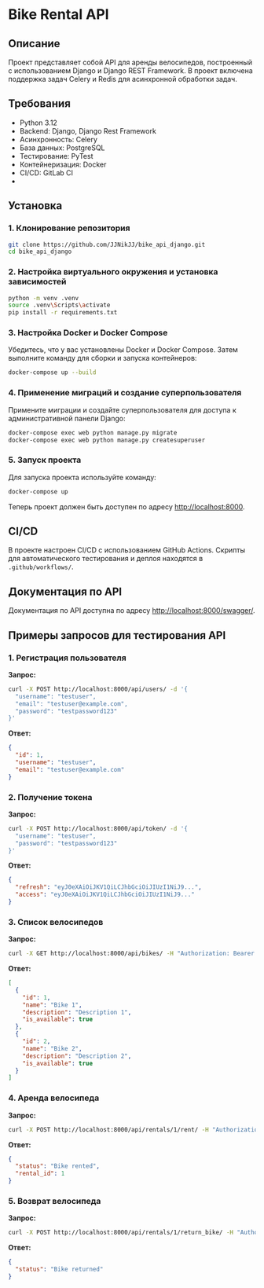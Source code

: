 # Bike Rental API

## Описание

Проект представляет собой API для аренды велосипедов, построенный с использованием Django и Django REST Framework. В проект включена поддержка задач Celery и Redis для асинхронной обработки задач.

## Требования

- Python 3.12
- Backend: Django, Django Rest Framework
- Асинхронность: Celery
- База данных: PostgreSQL
- Тестирование: PyTest
- Контейнеризация: Docker
- CI/CD: GitLab CI
- 
## Установка

### 1. Клонирование репозитория

```bash
git clone https://github.com/JJNikJJ/bike_api_django.git
cd bike_api_django
```

### 2. Настройка виртуального окружения и установка зависимостей

```bash
python -m venv .venv
source .venv\Scripts\activate
pip install -r requirements.txt
```

### 3. Настройка Docker и Docker Compose

Убедитесь, что у вас установлены Docker и Docker Compose. Затем выполните команду для сборки и запуска контейнеров:

```bash
docker-compose up --build
```

### 4. Применение миграций и создание суперпользователя

Примените миграции и создайте суперпользователя для доступа к административной панели Django:

```bash
docker-compose exec web python manage.py migrate
docker-compose exec web python manage.py createsuperuser
```

### 5. Запуск проекта

Для запуска проекта используйте команду:

```bash
docker-compose up
```

Теперь проект должен быть доступен по адресу [http://localhost:8000](http://localhost:8000).

## CI/CD

В проекте настроен CI/CD с использованием GitHub Actions. Скрипты для автоматического тестирования и деплоя находятся в `.github/workflows/`.

## Документация по API

Документация по API доступна по адресу [http://localhost:8000/swagger/](http://localhost:8000/swagger/).

## Примеры запросов для тестирования API

### 1. Регистрация пользователя

**Запрос:**

```bash
curl -X POST http://localhost:8000/api/users/ -d '{
  "username": "testuser",
  "email": "testuser@example.com",
  "password": "testpassword123"
}'
```

**Ответ:**

```json
{
  "id": 1,
  "username": "testuser",
  "email": "testuser@example.com"
}
```

### 2. Получение токена

**Запрос:**

```bash
curl -X POST http://localhost:8000/api/token/ -d '{
  "username": "testuser",
  "password": "testpassword123"
}'
```

**Ответ:**

```json
{
  "refresh": "eyJ0eXAiOiJKV1QiLCJhbGciOiJIUzI1NiJ9...",
  "access": "eyJ0eXAiOiJKV1QiLCJhbGciOiJIUzI1NiJ9..."
}
```

### 3. Список велосипедов

**Запрос:**

```bash
curl -X GET http://localhost:8000/api/bikes/ -H "Authorization: Bearer <your_access_token>"
```

**Ответ:**

```json
[
  {
    "id": 1,
    "name": "Bike 1",
    "description": "Description 1",
    "is_available": true
  },
  {
    "id": 2,
    "name": "Bike 2",
    "description": "Description 2",
    "is_available": true
  }
]
```

### 4. Аренда велосипеда

**Запрос:**

```bash
curl -X POST http://localhost:8000/api/rentals/1/rent/ -H "Authorization: Bearer <your_access_token>"
```

**Ответ:**

```json
{
  "status": "Bike rented",
  "rental_id": 1
}
```

### 5. Возврат велосипеда

**Запрос:**

```bash
curl -X POST http://localhost:8000/api/rentals/1/return_bike/ -H "Authorization: Bearer <your_access_token>"
```

**Ответ:**

```json
{
  "status": "Bike returned"
}
```
